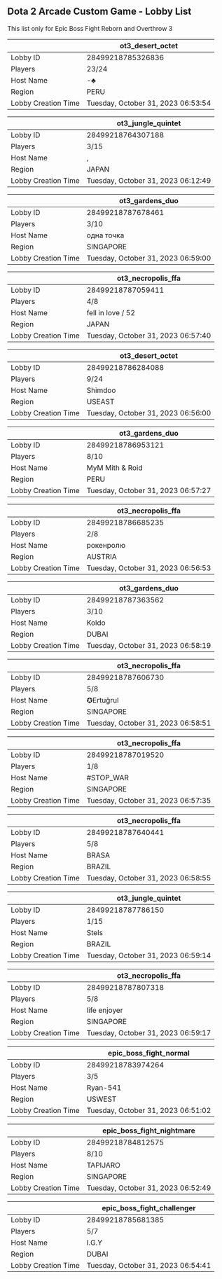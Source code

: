 ## Dota 2 Arcade Custom Game - Lobby List

This list only for Epic Boss Fight Reborn and Overthrow 3

|  | ot3_desert_octet |
| ------ | ------ |
| Lobby ID | 28499218785326836 |
| Players | 23/24 |
| Host Name | -♣ |
| Region | PERU |
| Lobby Creation Time | Tuesday, October 31, 2023 06:53:54 |


|  | ot3_jungle_quintet |
| ------ | ------ |
| Lobby ID | 28499218764307188 |
| Players | 3/15 |
| Host Name | , |
| Region | JAPAN |
| Lobby Creation Time | Tuesday, October 31, 2023 06:12:49 |


|  | ot3_gardens_duo |
| ------ | ------ |
| Lobby ID | 28499218787678461 |
| Players | 3/10 |
| Host Name | одна точка |
| Region | SINGAPORE |
| Lobby Creation Time | Tuesday, October 31, 2023 06:59:00 |


|  | ot3_necropolis_ffa |
| ------ | ------ |
| Lobby ID | 28499218787059411 |
| Players | 4/8 |
| Host Name | fell in love / 52 |
| Region | JAPAN |
| Lobby Creation Time | Tuesday, October 31, 2023 06:57:40 |


|  | ot3_desert_octet |
| ------ | ------ |
| Lobby ID | 28499218786284088 |
| Players | 9/24 |
| Host Name | Shimdoo |
| Region | USEAST |
| Lobby Creation Time | Tuesday, October 31, 2023 06:56:00 |


|  | ot3_gardens_duo |
| ------ | ------ |
| Lobby ID | 28499218786953121 |
| Players | 8/10 |
| Host Name | MyM Mith & Roid |
| Region | PERU |
| Lobby Creation Time | Tuesday, October 31, 2023 06:57:27 |


|  | ot3_necropolis_ffa |
| ------ | ------ |
| Lobby ID | 28499218786685235 |
| Players | 2/8 |
| Host Name | рокенролю |
| Region | AUSTRIA |
| Lobby Creation Time | Tuesday, October 31, 2023 06:56:53 |


|  | ot3_gardens_duo |
| ------ | ------ |
| Lobby ID | 28499218787363562 |
| Players | 3/10 |
| Host Name | Koldo |
| Region | DUBAI |
| Lobby Creation Time | Tuesday, October 31, 2023 06:58:19 |


|  | ot3_necropolis_ffa |
| ------ | ------ |
| Lobby ID | 28499218787606730 |
| Players | 5/8 |
| Host Name | ✪Ertuğrul |
| Region | SINGAPORE |
| Lobby Creation Time | Tuesday, October 31, 2023 06:58:51 |


|  | ot3_necropolis_ffa |
| ------ | ------ |
| Lobby ID | 28499218787019520 |
| Players | 1/8 |
| Host Name | #STOP_WAR |
| Region | SINGAPORE |
| Lobby Creation Time | Tuesday, October 31, 2023 06:57:35 |


|  | ot3_necropolis_ffa |
| ------ | ------ |
| Lobby ID | 28499218787640441 |
| Players | 5/8 |
| Host Name | BRASA |
| Region | BRAZIL |
| Lobby Creation Time | Tuesday, October 31, 2023 06:58:55 |


|  | ot3_jungle_quintet |
| ------ | ------ |
| Lobby ID | 28499218787786150 |
| Players | 1/15 |
| Host Name | Stels |
| Region | BRAZIL |
| Lobby Creation Time | Tuesday, October 31, 2023 06:59:14 |


|  | ot3_necropolis_ffa |
| ------ | ------ |
| Lobby ID | 28499218787807318 |
| Players | 5/8 |
| Host Name | life enjoyer |
| Region | SINGAPORE |
| Lobby Creation Time | Tuesday, October 31, 2023 06:59:17 |


|  | epic_boss_fight_normal |
| ------ | ------ |
| Lobby ID | 28499218783974264 |
| Players | 3/5 |
| Host Name | Ryan-541 |
| Region | USWEST |
| Lobby Creation Time | Tuesday, October 31, 2023 06:51:02 |


|  | epic_boss_fight_nightmare |
| ------ | ------ |
| Lobby ID | 28499218784812575 |
| Players | 8/10 |
| Host Name | TAPIJARO |
| Region | SINGAPORE |
| Lobby Creation Time | Tuesday, October 31, 2023 06:52:49 |


|  | epic_boss_fight_challenger |
| ------ | ------ |
| Lobby ID | 28499218785681385 |
| Players | 5/7 |
| Host Name | I.G.Y |
| Region | DUBAI |
| Lobby Creation Time | Tuesday, October 31, 2023 06:54:41 |


